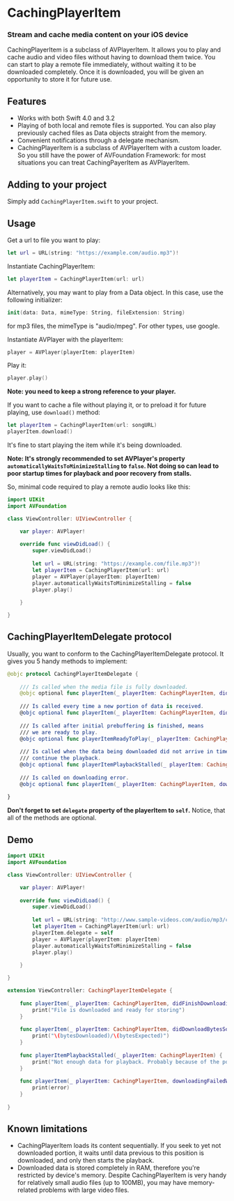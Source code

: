 # CachingPlayerItem #
### Stream and cache media content on your iOS device ###

CachingPlayerItem is a subclass of AVPlayerItem. It allows you to play and cache audio and video files without having to download them twice. You can start to play a remote file immediately, without waiting it to be downloaded completely. Once it is downloaded, you will be given an opportunity to store it for future use. 

## Features ##
- Works with both Swift 4.0 and 3.2
- Playing of both local and remote files is supported. You can also play previously cached files as Data objects straight from the memory.
- Convenient notifications through a delegate mechanism.
- CachingPlayerItem is a subclass of AVPlayerItem with a custom loader. So you still have the power of AVFoundation Framework: for most situations you can treat CachingPayerItem as AVPlayerItem.

## Adding to your project ##
Simply add `CachingPlayerItem.swift` to your project.

## Usage ##
Get a url to file you want to play:
```Swift
let url = URL(string: "https://example.com/audio.mp3")!
```
Instantiate CachingPlayerItem:
```Swift
let playerItem = CachingPlayerItem(url: url)
```
Alternatively, you may want to play from a Data object. In this case, use the following initializer:
```Swift
init(data: Data, mimeType: String, fileExtension: String)
```
for mp3 files, the mimeType is "audio/mpeg". For other types, use google.

Instantiate AVPlayer with the playerItem:
```Swift
player = AVPlayer(playerItem: playerItem)
```
Play it:
```Swift
player.play()
```
**Note: you need to keep a strong reference to your player.**

If you want to cache a file without playing it, or to preload it for future playing, use `download()` method:
```Swift
let playerItem = CachingPlayerItem(url: songURL)
playerItem.download()
```
It's fine to start playing the item while it's being downloaded.

**Note: It's strongly recommended to set AVPlayer's property `automaticallyWaitsToMinimizeStalling` to `false`. Not doing so can lead to poor startup times for playback and poor recovery from stalls.**


So, minimal code required to play a remote audio looks like this:

```Swift
import UIKit
import AVFoundation

class ViewController: UIViewController {

    var player: AVPlayer!
    
    override func viewDidLoad() {
        super.viewDidLoad()
     
        let url = URL(string: "https://example.com/file.mp3")!
        let playerItem = CachingPlayerItem(url: url)
        player = AVPlayer(playerItem: playerItem)
        player.automaticallyWaitsToMinimizeStalling = false
        player.play()
        
    }

}
```

## CachingPlayerItemDelegate protocol ##
Usually, you want to conform to the CachingPlayerItemDelegate protocol. It gives you 5 handy methods to implement:

```Swift
@objc protocol CachingPlayerItemDelegate {
    
    /// Is called when the media file is fully downloaded.
    @objc optional func playerItem(_ playerItem: CachingPlayerItem, didFinishDownloadingData data: Data)
    
    /// Is called every time a new portion of data is received.
    @objc optional func playerItem(_ playerItem: CachingPlayerItem, didDownloadBytesSoFar bytesDownloaded: Int, outOf bytesExpected: Int)
    
    /// Is called after initial prebuffering is finished, means
    /// we are ready to play.
    @objc optional func playerItemReadyToPlay(_ playerItem: CachingPlayerItem)
    
    /// Is called when the data being downloaded did not arrive in time to
    /// continue the playback.
    @objc optional func playerItemPlaybackStalled(_ playerItem: CachingPlayerItem)
    
    /// Is called on downloading error.
    @objc optional func playerItem(_ playerItem: CachingPlayerItem, downloadingFailedWith error: Error)
    
}
```

**Don't forget to set `delegate` property of the playerItem to `self`.** Notice, that all of the methods are optional.

## Demo ##
```Swift
import UIKit
import AVFoundation

class ViewController: UIViewController {

    var player: AVPlayer!
    
    override func viewDidLoad() {
        super.viewDidLoad()
     
        let url = URL(string: "http://www.sample-videos.com/audio/mp3/crowd-cheering.mp3")!
        let playerItem = CachingPlayerItem(url: url)
        playerItem.delegate = self        
        player = AVPlayer(playerItem: playerItem)
        player.automaticallyWaitsToMinimizeStalling = false
        player.play()
        
    }

}

extension ViewController: CachingPlayerItemDelegate {
    
    func playerItem(_ playerItem: CachingPlayerItem, didFinishDownloadingData data: Data) {
        print("File is downloaded and ready for storing")
    }
    
    func playerItem(_ playerItem: CachingPlayerItem, didDownloadBytesSoFar bytesDownloaded: Int, outOf bytesExpected: Int) {
        print("\(bytesDownloaded)/\(bytesExpected)")
    }
    
    func playerItemPlaybackStalled(_ playerItem: CachingPlayerItem) {
        print("Not enough data for playback. Probably because of the poor network. Wait a bit and try to play later.")
    }
    
    func playerItem(_ playerItem: CachingPlayerItem, downloadingFailedWith error: Error) {
        print(error)
    }
    
}
```

## Known limitations ##
- CachingPlayerItem loads its content sequentially. If you seek to yet not downloaded portion, it waits until data previous to this position is downloaded, and only then starts the playback.
- Downloaded data is stored completely in RAM, therefore you're restricted by device's memory. Despite CachingPlayerItem is very handy for relatively small audio files (up to 100MB), you may have memory-related problems with large video files.
